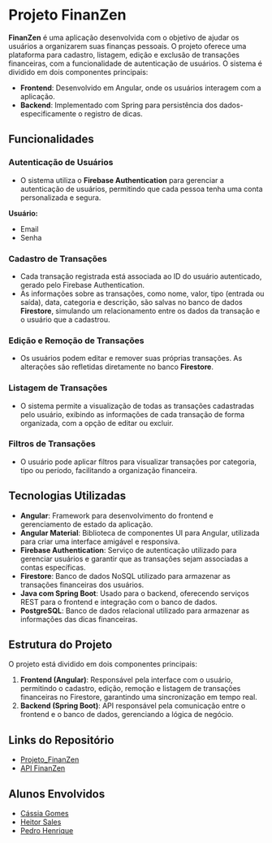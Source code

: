 # Projeto FinanZen

**FinanZen** é uma aplicação desenvolvida com o objetivo de ajudar os usuários a organizarem suas finanças pessoais. O projeto oferece uma plataforma para cadastro, listagem, edição e exclusão de transações financeiras, com a funcionalidade de autenticação de usuários. O sistema é dividido em dois componentes principais:

- **Frontend**: Desenvolvido em Angular, onde os usuários interagem com a aplicação.
- **Backend**: Implementado com Spring para persistência dos dados- especificamente o registro de dicas.

## Funcionalidades

### Autenticação de Usuários

- O sistema utiliza o **Firebase Authentication** para gerenciar a autenticação de usuários, permitindo que cada pessoa tenha uma conta personalizada e segura.

**Usuário:** 
- Email
- Senha

### Cadastro de Transações

- Cada transação registrada está associada ao ID do usuário autenticado, gerado pelo Firebase Authentication.
- As informações sobre as transações, como nome, valor, tipo (entrada ou saída), data, categoria e descrição, são salvas no banco de dados **Firestore**, simulando um relacionamento entre os dados da transação e o usuário que a cadastrou.

### Edição e Remoção de Transações

- Os usuários podem editar e remover suas próprias transações. As alterações são refletidas diretamente no banco **Firestore**.

### Listagem de Transações

- O sistema permite a visualização de todas as transações cadastradas pelo usuário, exibindo as informações de cada transação de forma organizada, com a opção de editar ou excluir.

### Filtros de Transações

- O usuário pode aplicar filtros para visualizar transações por categoria, tipo ou período, facilitando a organização financeira.

## Tecnologias Utilizadas

- **Angular**: Framework para desenvolvimento do frontend e gerenciamento de estado da aplicação.
- **Angular Material**: Biblioteca de componentes UI para Angular, utilizada para criar uma interface amigável e responsiva.
- **Firebase Authentication**: Serviço de autenticação utilizado para gerenciar usuários e garantir que as transações sejam associadas a contas específicas.
- **Firestore**: Banco de dados NoSQL utilizado para armazenar as transações financeiras dos usuários.
- **Java com Spring Boot**: Usado para o backend, oferecendo serviços REST para o frontend e integração com o banco de dados.
- **PostgreSQL**: Banco de dados relacional utilizado para armazenar as informações das dicas financeiras.

## Estrutura do Projeto

O projeto está dividido em dois componentes principais:

1. **Frontend (Angular)**: Responsável pela interface com o usuário, permitindo o cadastro, edição, remoção e listagem de transações financeiras  no Firestore, garantindo uma sincronização em tempo real.
2. **Backend (Spring Boot)**: API responsável pela comunicação entre o frontend e o banco de dados, gerenciando a lógica de negócio.

## Links do Repositório

- [Projeto_FinanZen](https://github.com/cassiaagomes/Gestao_Financeira)
- [API FinanZen](https://github.com/cassiaagomes/FinanZen---SpingBoot)

## Alunos Envolvidos

- [Cássia Gomes](https://github.com/cassiaagomes)
- [Heitor Sales](https://github.com/heitor-sales)
- [Pedro Henrique](https://github.com/Phenrique-sousa)
